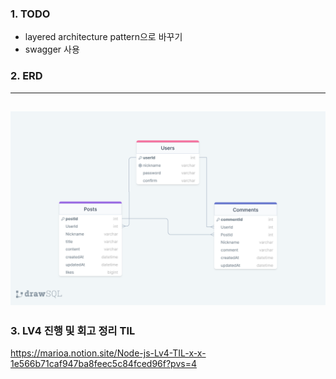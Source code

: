 ### 1. TODO
- layered architecture pattern으로 바꾸기
- swagger 사용

### 2. ERD
---
![Alt text](LV4-ERD.png)
---

### 3. LV4 진행 및 회고 정리 TIL
https://marioa.notion.site/Node-js-Lv4-TIL-x-x-1e566b71caf947ba8feec5c84fced96f?pvs=4